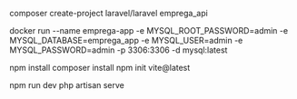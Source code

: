 <!-- criação do projeto -->
composer create-project laravel/laravel emprega_api

<!-- criação do docker -->
docker run --name emprega-app -e MYSQL_ROOT_PASSWORD=admin -e MYSQL_DATABASE=emprega_app -e MYSQL_USER=admin -e MYSQL_PASSWORD=admin -p 3306:3306 -d mysql:latest


<!-- instalar bibliotecas -->
npm install
composer install
npm init vite@latest

<!-- rodar os servidores -->
npm run dev
php artisan serve

